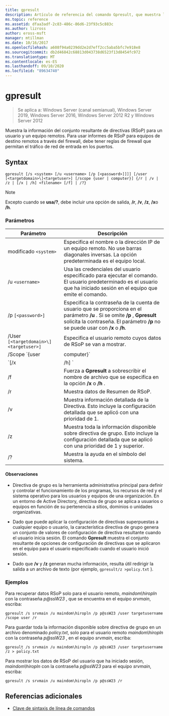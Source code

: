 ```yaml
---
title: gpresult
description: Artículo de referencia del comando Gpresult, que muestra la información del conjunto resultante de directivas (RSoP) para un usuario y un equipo remotos.
ms.topic: reference
ms.assetid: dfaa3adf-2c83-486c-86d6-23f93c5c883c
ms.author: lizross
author: eross-msft
manager: mtillman
ms.date: 10/16/2017
ms.openlocfilehash: a608f94a0239dd2e2d7eff2cc5aba5bfc7e918e8
ms.sourcegitcommit: db2d46842c68813d043738d6523f13d8454fc972
ms.translationtype: MT
ms.contentlocale: es-ES
ms.lasthandoff: 09/10/2020
ms.locfileid: "89634740"
---
```

# <a name="gpresult"></a>gpresult

> Se aplica a: Windows Server (canal semianual), Windows Server 2019, Windows Server 2016, Windows Server 2012 R2 y Windows Server 2012

Muestra la información del conjunto resultante de directivas (RSoP) para un usuario y un equipo remotos. Para usar informes de RSoP para equipos de destino remotos a través del firewall, debe tener reglas de firewall que permitan el tráfico de red de entrada en los puertos.

## <a name="syntax"></a>Syntax

```
gpresult [/s <system> [/u <username> [/p [<password>]]]] [/user [<targetdomain>\]<targetuser>] [/scope {user | computer}] {/r | /v | /z | [/x | /h] <filename> [/f] | /?}
```

> [!NOTE]
> Excepto cuando se **usa/?**, debe incluir una opción de salida, **/r**, **/v**, **/z**, **/x**o **/h**.

### <a name="parameters"></a>Parámetros

| Parámetro | Descripción |
| --------- | ----------- |
| modificado `<system>` | Especifica el nombre o la dirección IP de un equipo remoto. No use barras diagonales inversas. La opción predeterminada es el equipo local. |
| /u `<username>` | Usa las credenciales del usuario especificado para ejecutar el comando. El usuario predeterminado es el usuario que ha iniciado sesión en el equipo que emite el comando. |
| /p `[<password>]` | Especifica la contraseña de la cuenta de usuario que se proporciona en el parámetro **/u** . Si se omite **/p** , **Gpresult** solicita la contraseña. El parámetro **/p** no se puede usar con **/x** o **/h**. |
| /User `[<targetdomain>\]<targetuser>]` | Especifica el usuario remoto cuyos datos de RSoP se van a mostrar. |
| /Scope `{user | computer}` | Muestra datos RSoP para el usuario o el equipo. Si se omite **/Scope** , **Gpresult** muestra los datos de RSoP para el usuario y el equipo. |
| `[/x | /h] <filename>` | Guarda el informe en formato XML (**/x**) o HTML (**/h**) en la ubicación y con el nombre de archivo que se especifica mediante el parámetro *filename* . No se puede usar con **/u**, **/p**, **/r**, **/v**o **/z**. |
| /f | Fuerza a **Gpresult** a sobrescribir el nombre de archivo que se especifica en la opción **/x** o **/h** . |
| /r | Muestra datos de Resumen de RSoP. |
| /v | Muestra información detallada de la Directiva. Esto incluye la configuración detallada que se aplicó con una prioridad de 1. |
| /z | Muestra toda la información disponible sobre directiva de grupo. Esto incluye la configuración detallada que se aplicó con una prioridad de 1 y superior. |
| /? | Muestra la ayuda en el símbolo del sistema. |

#### <a name="remarks"></a>Observaciones

- Directiva de grupo es la herramienta administrativa principal para definir y controlar el funcionamiento de los programas, los recursos de red y el sistema operativo para los usuarios y equipos de una organización. En un entorno de Active Directory, directiva de grupo se aplica a usuarios o equipos en función de su pertenencia a sitios, dominios o unidades organizativas.

- Dado que puede aplicar la configuración de directivas superpuestas a cualquier equipo o usuario, la característica directiva de grupo genera un conjunto de valores de configuración de directiva resultante cuando el usuario inicia sesión. El comando **Gpresult** muestra el conjunto resultante de opciones de configuración de directivas que se aplicaron en el equipo para el usuario especificado cuando el usuario inició sesión.

- Dado que **/v** y **/z** generan mucha información, resulta útil redirigir la salida a un archivo de texto (por ejemplo, `gpresult/z >policy.txt` ).

### <a name="examples"></a>Ejemplos

Para recuperar datos RSoP solo para el usuario remoto, *maindom\hiropln* con la contraseña *p@ssW23* , que se encuentra en el equipo *srvmain*, escriba:

```
gpresult /s srvmain /u maindom\hiropln /p p@ssW23 /user targetusername /scope user /r
```

Para guardar toda la información disponible sobre directiva de grupo en un archivo denominado *policy.txt*, solo para el usuario remoto *maindom\hiropln* con la contraseña *p@ssW23* , en el equipo *srvmain*, escriba:

```
gpresult /s srvmain /u maindom\hiropln /p p@ssW23 /user targetusername /z > policy.txt
```

Para mostrar los datos de RSoP del usuario que ha iniciado sesión, *maindom\hiropln* con la contraseña *p@ssW23* para el equipo *srvmain*, escriba:

```
gpresult /s srvmain /u maindom\hiropln /p p@ssW23 /r
```

## <a name="additional-references"></a>Referencias adicionales

- [Clave de sintaxis de línea de comandos](command-line-syntax-key.md)
